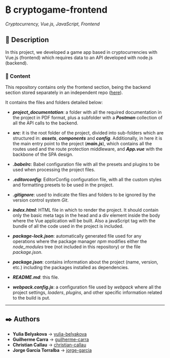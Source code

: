 # ₿ cryptogame-frontend

_Cryptocurrency, Vue.js, JavaScript, Frontend_

## 📔 Description

In this project, we developed a game app based in cryptocurrencies with Vue.js (frontend) which requires data to an API developed with node.js (backend).

### 📂 Content

This repository contains only the frontend section, being the backend section stored separately in an independent repo ([here](https://code.assemblerschool.com/christian-callau/cryptogame-backend.git)).

It contains the files and folders detailed below:

- **_project_documentation_**: a folder with all the required documentation in the project in PDF format, plus a subfolder with a _**Postman**_ collection of all the API calls to the backend.

- **_src_**: it is the root folder of the project, divided into sub-folders which are structured in: **_assets_**, **_components_** and **_config_**. Additionally, in here it is the main entry point to the project (**_main.js_**), which contains all the routes used and the route protection middleware, and **_App.vue_** with the backbone of the SPA design.

- **_.babelrc_**: Babel configuration file with all the presets and plugins to be used when processing the project files.

- **_.editorconfig_**: EditorConfig configuration file, with all the custom styles and formatting presets to be used in the project.

- **_.gitignore_**: used to indicate the files and folders to be ignored by the version control system _Git_.

- **_index.html_**: HTML file in which to render the project. It should contain only the basic meta tags in the head and a div element inside the body where the Vue application will be built. Also a javaScript tag with the bundle of all the code used in the project is included.

- **_package-lock.json_**: automatically generated file used for any operations where the package manager _npm_ modifies either the _node_modules_ tree (not included in this repository) or the file _package.json_.

- **_package.json_**: contains information about the project (name, version, etc.) including the packages installed as dependencies.

- **_README.md_**: this file.

- **_webpack.config.js_**: a configuration file used by _webpack_ where all the project settings, _loaders_, _plugins_, and other specific information related to the build is put.

---

## ✒️ Authors

- **Yulia Belyakova** &#8594; [yulia-belyakova](https://code.assemblerschool.com/yulia-belyakova/)
- **Guilherme Carra** &#8594; [guilherme-carra](https://code.assemblerschool.com/guilherme-carra/)
- **Christian Callau** &#8594; [christian-callau](https://code.assemblerschool.com/christian-callau/)
- **Jorge García Torralba** &#8594; [jorge-garcia](https://code.assemblerschool.com/jorge-garcia/)
